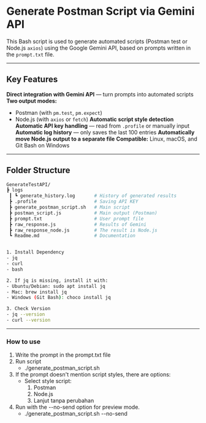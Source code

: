# Generate Postman Script via Gemini API

This Bash script is used to generate automated scripts (Postman test or Node.js `axios`) using the Google Gemini API, based on prompts written in the `prompt.txt` file.


---

## Key Features

**Direct integration with Gemini API** — turn prompts into automated scripts
**Two output modes:**
- Postman (with `pm.test`, `pm.expect`)
- Node.js (with `axios` or `fetch`)
**Automatic script style detection**
**Automatic API key handling** — read from `.profile` or manually input
**Automatic log history** — only saves the last 100 entries
**Automatically move Node.js output to a separate file**
**Compatible:** Linux, macOS, and Git Bash on Windows

---

## Folder Structure

```bash
GenerateTestAPI/
┣ logs
 ┃ ┗ generate_history.log       # History of generated results
 ┣ .profile                     # Saving API KEY
 ┣ generate_postman_script.sh   # Main script
 ┣ postman_script.js            # Main output (Postman)
 ┣ prompt.txt                   # User prompt file
 ┣ raw_response.js              # Results of Gemini
 ┣ raw_response_node.js         # The result is Node.js
 ┗ Readme.md                    # Documentation


1. Install Dependency
- jq
- curl
- bash

2. If jq is missing, install it with:
- Ubuntu/Debian: sudo apt install jq
- Mac: brew install jq
- Windows (Git Bash): choco install jq

3. Check Version
- jq --version
- curl --version

```

---
### How to use

1. Write the prompt in the prompt.txt file
2. Run script 
    - ./generate_postman_script.sh
3. If the prompt doesn't mention script styles, there are options:
    - Select style script:
        1) Postman
        2) Node.js
        3) Lanjut tanpa perubahan
4. Run with the --no-send option for preview mode.
    - ./generate_postman_script.sh --no-send


